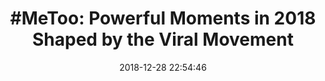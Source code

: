 ---
_external_link: https://www.ebony.com/news/me-too-powerful-moments-2018/
archived_url: https://web.archive.org/web/20210616052028/https://www.ebony.com/news/me-too-powerful-moments-2018/
article: 'In 2006, activist Tarana Burke founded Just Be Inc., a nonprofit that offers
  services to victims of sexual harassment and abuse. She called the movement she
  created "Me Too." The name was birthed in 1997 after Burke listened to the sexual
  abuse victim story of a 13-year-old girl. "I didnt have a response or a way to help
  her in that moment, and I couldnt even say ''me too, Burke told The New York Times.
  Over a year ago, the New Yorker and The Times shared stories about now-disgraced
  Hollywood executive Harvey Weinstein and his decades of alleged sexual misconduct.
  The pieces gained much traction and the #MeToo movement ballooned on social media
  after actress Alyssa Milano tweeted the phrase. https://www.instagram.com/p/BqsVhjAAKA-/
  "If youve been sexually harassed or assaulted write ''me too as a reply to this
  tweet." If youve been sexually harassed or assaulted write ''me too as a reply to
  this tweet. pic.twitter.com/k2oeCiUf9n -- Alyssa Milano (@Alyssa_Milano) October
  15, 2017 Women and men shared their experiences of sexual abuse and harassment.
  It forced a conversation about the misuse of power and its intersection with sexual
  abuse. In the nearly two years since the Weinstein scandal, the #MeToo movement
  has sparked changes in almost every industry. Powerful men including CEOS, political
  candidates and public figures were expelled from their positions because of growing
  numbers of allegations. In 2017, TIME magazine named the "silence breakers" of the
  movement as the coveted Person of the Year. As the movement continues to shape power
  dynamics and address once-normalized mistreatment of women (and men), EBONY.com
  looks back on powerful moments #MeToo had during the past 12 months. Times Up After
  a slew of sexual misconduct scandals in 2017, some women in Hollywood took action.
  On Jan. 1, 2018, 300 prominent women in the film, theater and TV industry signed
  a full-page letter in The New York Times and the Spanish language newspaper La Opinion
  to exhibit solidarity for working-class women who experienced sexual assault. According
  to the initiatives website, the Times Up movement is a "unified call for change
  from women in entertainment for women everywhere. From movie sets to farm fields
  to boardrooms alike, we envision nationwide leadership that reflects the world in
  which we live." Through the Times Up Legal Defense Fund, money is raised to help
  support less-privileged victims of sexual assault and harassment cases with their
  legal fees #MuteRKelly Despite more than 20 years of sex assault allegations against
  R. Kelly, his career had remained mostly unaffected until this year. The singer
  had tour dates in Chicago and New York City canceled as a result of a July 2017
  article that accused Kelly of running a "sex cult." On April 30, the Women of Color
  committee of the Times Up organization announced that it would be joining the #MuteRKelly
  campaign, which was created by Kenyette Barnes and Oronike Odeleye last year in
  response to the continued sexual assault allegations against the singer. These accusations
  seem have had little to no effect on R. Kellys career. As with the current onslaught
  of sexual misconduct allegations against prominent men in the entertainment industry,
  the campaign calls for RCA Records and other companies to stop working with the
  51-year-old artist. "Today we join an existing online campaign called #MuteRKelly,"
  states the letter from the committee posted exclusively on The Root. "Over the past
  25 years, the man known publicly as R. Kelly has sold 60 million albums, toured
  the globe repeatedly and accumulated hundreds of millions of plays on radio and
  streaming services." The campaign would like to see Apple Music, Spotify and Ticketmaster
  stop promoting Kellys music and concerts. The campaign also called for an investigation
  of Kelly. Spotify removed the singers music from its promoted playlists in May,
  but it was ultimately returned after backlash about censorship. Surviving R. Kelly,
  a six-hour docuseries exploring the abuse claims made against the R&B singer, will
  air on Lifetime in three parts on Jan. 3-5 at 9 p.m. ET. Terry Crews Testifies Survivors
  Bill of Rights https://www.youtube.com/watch?v=hldAnf6EEeA Terry Crews delivered
  a powerful testimony on June 26 at Capitol Hill condemning "toxic masculinity" and
  its effects on sexual assault. The actor explained the "critical" need for the proposed
  Sexual Assault Survivors Bill of Rights, which was drafted by sexual assault survivor
  Amanda Nguyen, and establishes consistent rules and procedures for prosecuting sexual
  assault crimes. "I am an actor, author, former athlete, advocate and a survivor
  of a sexual assault," Crews said in his opening statement. He talked about his accusing
  Adam Venit, a talent agent with William Morris Endeavor (WME), of groping him at
  a party in 2016. Crews testimony and continued work on being a voice has helped
  other men get over the stigma that only weak or gay men can be victims of sexual
  assault. 141 Sexual Abuse Survivors Accept Courage Award at ESPYS Six-time Olympic
  winning gymnast Aly Raisman and dozens of other survivors of disgraced USA Gymnastics
  and Michigan State team doctor Larry Nassar accepted the Arthur Ashe Courage Award
  on July 18 at the 2018 ESPYS. In a powerful display of solidarity, the women who
  call themselves "sister survivors" presented the message, "We may suffer alone,
  but we survive together." The award is given annually to athletes who embody the
  spirit and tenacity of late tennis legend and human rights activist Arthur Ashe.
  Nassar is serving 40 to 175 years in prison for sexually abusing more than 150 women
  and girls under the guise of performing medical treatment over the past 20 years.
  Bill Cosby Sentencing In September, Bill Cosby, 81, was sentenced to three to 10
  years in prison for drugging and sexually assaulting Andrea Constand in 2004 at
  his Pennsylvania home. His is the first celebrity conviction of the #MeToo movement.
  Like with many other celebrities accused of sexual misconduct and assault, rumors
  and speculation about Cosbys behavior circulated for years. In 2014, comedian Hannibal
  Burress made a joke about the Ghost Dad stars alleged actions, which caused the
  public to reevaluate the fallen comics mistreatment of women. Although many of the
  allegations brought against Cosby date to before the Me Too movement, the current
  climate of the changing industry allowed his accusers the space to call him out.'
date: '2018-12-28 22:54:46'
description: The Me Too Movement and its hashtag have helped to create a global conversation
  and take action against sexual abuse and the misuse of power.
headline: '#MeToo: Powerful Moments in 2018 Shaped by the Viral Movement'
image:
  focal_point: Smart
original_url: https://www.ebony.com/news/me-too-powerful-moments-2018/
outline_html: '<figure><img alt="#MeToo: Powerful Moments in 2018 Shaped by the Viral
  Movement" data-sizes="auto" data-src="https://23u0pr24qn4zn4d4qinlmyh8-wpengine.netdna-ssl.com/wp-content/uploads/2018/12/metoo.jpg"
  data-srcset="https://23u0pr24qn4zn4d4qinlmyh8-wpengine.netdna-ssl.com/wp-content/uploads/2018/12/metoo.jpg
  1600w, https://23u0pr24qn4zn4d4qinlmyh8-wpengine.netdna-ssl.com/wp-content/uploads/2018/12/metoo-640x360.jpg
  640w, https://23u0pr24qn4zn4d4qinlmyh8-wpengine.netdna-ssl.com/wp-content/uploads/2018/12/metoo-768x432.jpg
  768w, https://23u0pr24qn4zn4d4qinlmyh8-wpengine.netdna-ssl.com/wp-content/uploads/2018/12/metoo-400x225.jpg
  400w, https://23u0pr24qn4zn4d4qinlmyh8-wpengine.netdna-ssl.com/wp-content/uploads/2018/12/metoo-600x338.jpg
  600w, https://23u0pr24qn4zn4d4qinlmyh8-wpengine.netdna-ssl.com/wp-content/uploads/2018/12/metoo-800x450.jpg
  800w" sizes="(max-width: 1110px) 100vw, 1110px" src="https://23u0pr24qn4zn4d4qinlmyh8-wpengine.netdna-ssl.com/wp-content/uploads/2018/12/metoo.jpg"
  srcset="https://23u0pr24qn4zn4d4qinlmyh8-wpengine.netdna-ssl.com/wp-content/uploads/2018/12/metoo.jpg
  1600w, https://23u0pr24qn4zn4d4qinlmyh8-wpengine.netdna-ssl.com/wp-content/uploads/2018/12/metoo-640x360.jpg
  640w, https://23u0pr24qn4zn4d4qinlmyh8-wpengine.netdna-ssl.com/wp-content/uploads/2018/12/metoo-768x432.jpg
  768w, https://23u0pr24qn4zn4d4qinlmyh8-wpengine.netdna-ssl.com/wp-content/uploads/2018/12/metoo-400x225.jpg
  400w, https://23u0pr24qn4zn4d4qinlmyh8-wpengine.netdna-ssl.com/wp-content/uploads/2018/12/metoo-600x338.jpg
  600w, https://23u0pr24qn4zn4d4qinlmyh8-wpengine.netdna-ssl.com/wp-content/uploads/2018/12/metoo-800x450.jpg
  800w"></img></figure>

  <p>In 2006, activist <a href="https://www.ebony.com/tag/tarana-burke/">Tarana Burke</a>
  founded Just Be Inc., a nonprofit that offers services to victims of sexual harassment
  and abuse. She called the movement she created &ldquo;<a href="https://www.ebony.com/tag/me-too/">Me
  Too</a>.&rdquo; The name was birthed in 1997 after Burke listened to the sexual
  abuse victim story of a 13-year-old girl. &ldquo;I didn&rsquo;t have a response
  or a way to help her in that moment, and I couldn&rsquo;t even say &lsquo;me too,&rsquo;&rsquo;
  Burke told <a href="https://www.nytimes.com/2017/10/20/us/me-too-movement-tarana-burke.html">The
  New York Times</a>.</p>

  <p>Over a year ago, the New Yorker and The Times shared stories about now-disgraced
  Hollywood executive Harvey Weinstein and his decades of alleged sexual misconduct.
  The pieces gained much traction and the #MeToo movement ballooned on social media
  after actress Alyssa Milano tweeted the phrase.</p>

  <p>https://www.instagram.com/p/BqsVhjAAKA-/</p>

  <h2>&ldquo;If you&rsquo;ve been sexually harassed or assaulted write &lsquo;me too&rsquo;
  as a reply to this tweet.&rdquo;</h2>

  <blockquote data-dnt="true" data-width="550"> <p>If you&rsquo;ve been sexually harassed
  or assaulted write &lsquo;me too&rsquo; as a reply to this tweet. <a href="https://t.co/k2oeCiUf9n">pic.twitter.com/k2oeCiUf9n</a></p>
  <p>&mdash; Alyssa Milano (@Alyssa_Milano) <a href="https://twitter.com/Alyssa_Milano/status/919659438700670976?ref_src=twsrc%5Etfw">October
  15, 2017</a></p></blockquote>

  <p>Women and men shared their experiences of sexual abuse and harassment. It forced
  a conversation about the misuse of power and its intersection with sexual abuse.</p>

  <p>In the nearly two years since the Weinstein scandal, the #MeToo movement has
  sparked changes in almost every industry. Powerful men including CEOS, political
  candidates and public figures were <a href="https://www.ebony.com/entertainment/oprah-russell/">expelled
  from their positions</a> because of growing numbers of allegations.</p>

  <p>In 2017, <a href="http://time.com/time-person-of-the-year-2017-silence-breakers/">TIME
  magazine</a> named the &ldquo;silence breakers&rdquo; of the movement as the coveted
  Person of the Year. As the movement continues to shape power dynamics and address
  once-normalized mistreatment of women (and men), EBONY.com looks back on powerful
  moments #MeToo had during the past 12 months.</p>

  <h2><b>Time&rsquo;s Up</b></h2>

  <figure><img alt="" data-src="https://23u0pr24qn4zn4d4qinlmyh8-wpengine.netdna-ssl.com/wp-content/uploads/2018/12/times_up_lgo-640x350.jpg"
  src="https://23u0pr24qn4zn4d4qinlmyh8-wpengine.netdna-ssl.com/wp-content/uploads/2018/12/times_up_lgo-640x350.jpg"></img><figcaption>Time&rsquo;s
  Up Call to Action (Photo Credit: TImesUpNow.com)</figcaption></figure>

  <p>After a slew of sexual misconduct scandals in 2017, some women in Hollywood took
  action. On Jan. 1, 2018, 300 prominent women in the film, theater and TV industry
  signed a full-page letter in The New York Times and the Spanish language newspaper
  La Opinion to exhibit solidarity for working-class women who experienced sexual
  assault.</p>

  <p>According to the initiative&rsquo;s <a href="https://www.timesupnow.com/">website</a>,
  the Time&rsquo;s Up movement is a &ldquo;unified call for change from women in entertainment
  for women everywhere. From movie sets to farm fields to boardrooms alike, we envision
  nationwide leadership that reflects the world in which we live.&rdquo;</p>

  <p>Through the <a href="https://nwlc.org/times-up-legal-defense-fund/">Time&rsquo;s
  Up Legal Defense Fund</a>, money is raised to help support less-privileged victims
  of sexual assault and harassment cases with their legal fees</p>

  <h2><b>#</b><b>MuteRKelly</b></h2>

  <p>Despite more than 20 years of sex assault allegations against R. Kelly, his career
  had remained mostly unaffected until this year. The singer had tour dates in Chicago
  and New York City canceled as a result of a July 2017 article that accused Kelly
  of running a &ldquo;sex cult.&rdquo;</p>

  <p>On April 30, the Women of Color committee of the Time&rsquo;s Up organization
  announced that it would be joining the #MuteRKelly campaign, which was created by
  Kenyette Barnes and Oronike Odeleye last year in response to the continued sexual
  assault allegations against the singer. These accusations seem have had little to
  no effect on R. Kelly&rsquo;s career. As with the current onslaught of sexual misconduct
  allegations against prominent men in the entertainment industry, the campaign calls
  for RCA Records and other companies to stop working with the 51-year-old artist.</p>

  <p>&ldquo;Today we join an existing online campaign called #MuteRKelly,&rdquo; states
  the letter from the committee posted exclusively on <a href="https://thegrio.com/2018/01/24/muterkelly-campaign-organizers-take-aim-pied-piper-r-b/?utm_content=buffer49ba7&utm_medium=social&utm_source=twitter.com&utm_campaign=buffer">The
  Root</a>. &ldquo;Over the past 25 years, the man known publicly as R. Kelly has
  sold 60 million albums, toured the globe repeatedly and accumulated hundreds of
  millions of plays on radio and streaming services.&rdquo; The campaign would like
  to see Apple Music, Spotify and Ticketmaster stop promoting Kelly&rsquo;s music
  and concerts.</p>

  <p>The campaign also called for an investigation of Kelly. Spotify removed the singer&rsquo;s
  music from its promoted playlists in May, but it was ultimately returned after backlash
  about censorship.</p>

  <p><a href="https://www.ebony.com/entertainment/r-kelly-accusers-share-painful-stories-lifetime-docuseries/"><i>Surviving
  R. Kelly</i></a><i>, </i>a six-hour docuseries exploring the abuse claims made against
  the R&amp;B singer, will air on Lifetime in three parts on Jan. 3-5 at 9 p.m. ET.</p>

  <h2><b>Terry Crews Testifies Survivor&rsquo;s Bill of Rights</b></h2>

  <p>https://www.youtube.com/watch?v=hldAnf6EEeA</p>

  <figure><a href="https://www.ebony.com/from-the-archives/fear-of-a-black-landowner-403/"><img
  alt="land for sale" data-sizes="auto" data-src="https://23u0pr24qn4zn4d4qinlmyh8-wpengine.netdna-ssl.com/wp-content/uploads/2016/07/landforsale_caro_original_43748-180x180.jpg"
  data-srcset="https://23u0pr24qn4zn4d4qinlmyh8-wpengine.netdna-ssl.com/wp-content/uploads/2016/07/landforsale_caro_original_43748-180x180.jpg
  180w, https://23u0pr24qn4zn4d4qinlmyh8-wpengine.netdna-ssl.com/wp-content/uploads/2016/07/landforsale_caro_original_43748-150x150.jpg
  150w, https://23u0pr24qn4zn4d4qinlmyh8-wpengine.netdna-ssl.com/wp-content/uploads/2016/07/landforsale_caro_original_43748-90x90.jpg
  90w, https://23u0pr24qn4zn4d4qinlmyh8-wpengine.netdna-ssl.com/wp-content/uploads/2016/07/landforsale_caro_original_43748-20x19.jpg
  20w, https://23u0pr24qn4zn4d4qinlmyh8-wpengine.netdna-ssl.com/wp-content/uploads/2016/07/landforsale_caro_original_43748-100x100.jpg
  100w" sizes="(max-width: 180px) 100vw, 180px" src="https://23u0pr24qn4zn4d4qinlmyh8-wpengine.netdna-ssl.com/wp-content/uploads/2016/07/landforsale_caro_original_43748-180x180.jpg"
  srcset="https://23u0pr24qn4zn4d4qinlmyh8-wpengine.netdna-ssl.com/wp-content/uploads/2016/07/landforsale_caro_original_43748-180x180.jpg
  180w, https://23u0pr24qn4zn4d4qinlmyh8-wpengine.netdna-ssl.com/wp-content/uploads/2016/07/landforsale_caro_original_43748-150x150.jpg
  150w, https://23u0pr24qn4zn4d4qinlmyh8-wpengine.netdna-ssl.com/wp-content/uploads/2016/07/landforsale_caro_original_43748-90x90.jpg
  90w, https://23u0pr24qn4zn4d4qinlmyh8-wpengine.netdna-ssl.com/wp-content/uploads/2016/07/landforsale_caro_original_43748-20x19.jpg
  20w, https://23u0pr24qn4zn4d4qinlmyh8-wpengine.netdna-ssl.com/wp-content/uploads/2016/07/landforsale_caro_original_43748-100x100.jpg
  100w"></img></a></figure>

  <p>Terry Crews delivered a <a href="https://www.ebony.com/entertainment/terry-crews-toxic-masculinity-sexual-assault-testimony/">powerful
  testimony</a> on June 26 at Capitol Hill condemning &ldquo;toxic masculinity&rdquo;
  and its effects on sexual assault. The actor explained the &ldquo;critical&rdquo;
  need for the proposed Sexual Assault Survivors&rsquo; Bill of Rights, which was
  drafted by sexual assault survivor Amanda Nguyen, and establishes consistent rules
  and procedures for prosecuting sexual assault crimes.</p>

  <p>&ldquo;I am an actor, author, former athlete, advocate and a survivor of a sexual
  assault,&rdquo; Crews said in his opening statement. He talked about his accusing
  Adam Venit, a talent agent with William Morris Endeavor (WME), of groping him at
  a party in 2016.</p>

  <p>Crews&rsquo; testimony and continued work on being a voice has helped other men
  get over the stigma that only weak or gay men can be victims of sexual assault.</p>

  <h2><b>141 Sexual Abuse Survivors Accept Courage Award at ESPYS</b></h2>

  <p>Six-time Olympic winning gymnast Aly Raisman and dozens of other survivors of
  disgraced USA Gymnastics and Michigan State team doctor Larry Nassar accepted the
  Arthur Ashe Courage Award on <a href="https://www.ebony.com/entertainment/141-sexual-abuse-survivors-courage-award-espys/">July
  18 at the 2018 ESPYS</a>. In a powerful display of solidarity, the women who call
  themselves &ldquo;sister survivors&rdquo; presented the message, &ldquo;We may suffer
  alone, but we survive together.&rdquo;</p>

  <p>The award is given annually to athletes who embody the spirit and tenacity of
  late tennis legend and human rights activist Arthur Ashe.</p>

  <p>Nassar is serving 40 to 175 years in prison for sexually abusing more than 150
  women and girls under the guise of performing medical treatment over the past 20
  years.</p>

  <h2><b>Bill Cosby Sentencing</b></h2>

  <p>In September, Bill Cosby, 81, was <a href="https://www.ebony.com/entertainment/bill-cosby-sentenced-to-3-to-10-years-in-prison-labelled-sexually-violent-predator/">sentenced
  to three to 10 years in prison</a> for drugging and sexually assaulting Andrea Constand
  in 2004 at his Pennsylvania home. His is the first celebrity conviction of the #MeToo
  movement.</p>

  <p>Like with many other celebrities accused of sexual misconduct and assault, rumors
  and speculation about Cosby&rsquo;s behavior circulated for years. In 2014, comedian
  Hannibal Burress made <a href="https://www.chicagotribune.com/entertainment/ct-hannibal-buress-cosby-conviction-20180427-story.html">a
  joke about the </a><a href="https://www.chicagotribune.com/entertainment/ct-hannibal-buress-cosby-conviction-20180427-story.html"><i>Ghost
  Dad</i></a><a href="https://www.chicagotribune.com/entertainment/ct-hannibal-buress-cosby-conviction-20180427-story.html">
  star&rsquo;s alleged actions</a>, which caused the public to reevaluate the fallen
  comic&rsquo;s mistreatment of women.</p>

  <p>Although many of the allegations brought against Cosby date to before the Me
  Too movement, the current climate of the changing industry allowed his accusers
  the space to call him out.</p>'
outline_img: https://www.google.com/s2/favicons?domain=ebony.com
publication: EBONY
summary: pic.twitter.com/k2oeCiUf9n -- Alyssa Milano (@Alyssa_Milano) October 15,
  2017Women and men shared their experiences of sexual abuse and harassment. It forced
  a conversation about the misuse of power and its intersection with sexual abuse.
  As the movement continues to shape power dynamics and address once-normalized mistreatment
  of women (and men), EBONY.com...
title: '#MeToo: Powerful Moments in 2018 Shaped by the Viral Movement'

---